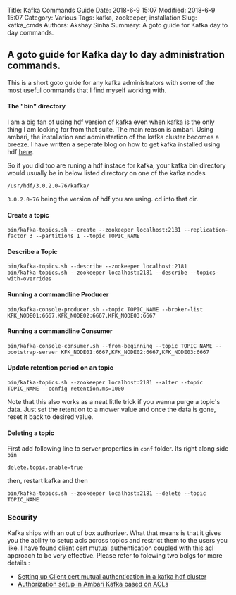Title: Kafka Commands Guide
Date: 2018-6-9 15:07
Modified: 2018-6-9 15:07
Category: Various
Tags: kafka, zookeeper, installation
Slug: kafka_cmds
Authors: Akshay Sinha
Summary: A goto guide for Kafka day to day commands.

## A goto guide for Kafka day to day administration commands.

This is a short goto guide for any kafka administrators with some of the most useful commands that I find myself working with.

#### The "bin" directory

I am a big fan of using hdf version of kafka even when kafka is the only thing I am looking for from that suite. The main reason is ambari. Using ambari, the installation and adminstartion of the kafka cluster becomes a breeze. I have written a seperate blog on how to get kafka installed using hdf [here](https://akshaysin.github.io/hdf-kafka.html#.Wxwn9IpKhPY).

So if you did too are runing a hdf instace for kafka, your kafka bin directory would usually be in below listed directory on one of the kafka nodes

	/usr/hdf/3.0.2.0-76/kafka/

`3.0.2.0-76` being the version of hdf you are using. cd into that dir.

#### Create a topic

	bin/kafka-topics.sh --create --zookeeper localhost:2181 --replication-factor 3 --partitions 1 --topic TOPIC_NAME

#### Describe a Topic

	bin/kafka-topics.sh --describe --zookeeper localhost:2181
	bin/kafka-topics.sh --zookeeper localhost:2181 --describe --topics-with-overrides

#### Running a commandline Producer

	bin/kafka-console-producer.sh --topic TOPIC_NAME --broker-list KFK_NODE01:6667,KFK_NODE02:6667,KFK_NODE03:6667

#### Running a commandline Consumer

	bin/kafka-console-consumer.sh --from-beginning --topic TOPIC_NAME --bootstrap-server KFK_NODE01:6667,KFK_NODE02:6667,KFK_NODE03:6667

#### Update retention period on an topic

	bin/kafka-topics.sh --zookeeper localhost:2181 --alter --topic TOPIC_NAME --config retention.ms=1000

Note that this also works as a neat little trick if you wanna purge a topic's data. Just set the retention to a mower value and once the data is gone, reset it back to desired value.

#### Deleting a topic

First add following line to server.properties in `conf` folder. Its right along side `bin`

	delete.topic.enable=true

then, restart kafka and then

	bin/kafka-topics.sh --zookeeper localhost:2181 --delete --topic TOPIC_NAME

### Security
Kafka ships with an out of box authorizer. What that means is that it gives you the ability to setup acls across topics and restrict them to the users you like. I have found client cert mutual authentication coupled with this acl approach to be very effective. Please refer to folowing two bolgs for more details :

  * [Setting up Client cert mutual authentication in a kafka hdf cluster]({filename}/kafka/2018_06_09_kafka_ssl.md)
  * [Authorization setup in Ambari Kafka based on ACLs]({filename}/kafka/2018_06_09_kafka_acls.md)
